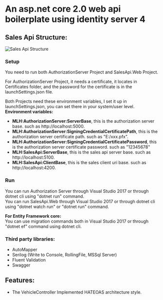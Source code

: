 # An asp.net core 2.0 web api boilerplate using identity server 4
## Sales Api Structure:  
![Sales Api Structure](https://images2018.cnblogs.com/blog/986268/201803/986268-20180326061113994-1904339898.png)  

### Setup  
You need to run both AuthorizationServer Project and SalesApi.Web Project.  

For AuthorizationServer Project, it needs a certificate, it locates in Certificates folder, and the password for the certificate is in the launchSettings.json file.  

Both Projects need these environment variables, I set it up in launchSettings.json, you can set there in your system/user level.  
**Environment variables:**   
* **MLH:AuthorizationServer:ServerBase**, this is the authorization server base. such as http://localhost:5000.   
* **MLH:AuthorizationServer:SigningCredentialCertificatePath**, this is the authorization server certificate path. such as "E:/xxx.pfx".  
* **MLH:AuthorizationServer:SigningCredentialCertificatePassword**, this is the authorization server certificate password. such as "12345678"  
* **MLH:SalesApi:ServerBase**, this is the sales api server base. such as http://localhost:5100.     
* **MLH:SalesApi:ClientBase**, this is the sales client uri base. such as http://localhost:4200.  

### Run  
You can run Authorization Server through Visual Studio 2017 or through dotnet cli using "dotnet run" command.  
You can run SalesApi.Web through Visual Studio 2017 or through dotnet cli using "dotnet watch run" or "dotnet run" command.  

**For Entity Framework core:**  
You can use migration commands both in Visual Studio 2017 or through "dotnet ef" command using dotnet cli.  

### Third party libraries:  
* AutoMapper
* Serilog (Write to Console, RollingFile, MSSql Server)
* Fluent Validation
* Swagger

## Features:
* The VehicleController Implemented HATEOAS architecture style.